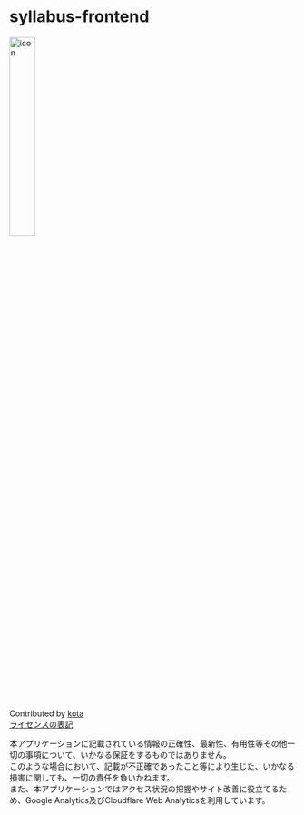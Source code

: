 # syllabus-frontend

<img src="https://syllabus.oit.yashikota.com/icon.png" width="30%" alt="icon">

Contributed by [kota](https://github.com/yashikota)  
[ライセンスの表記](https://syllabus.oit.yashikota.com/license.txt)

本アプリケーションに記載されている情報の正確性、最新性、有用性等その他一切の事項について、いかなる保証をするものではありません。  
このような場合において、記載が不正確であったこと等により生じた、いかなる損害に関しても、一切の責任を負いかねます。  
また、本アプリケーションではアクセス状況の把握やサイト改善に役立てるため、Google Analytics及びCloudflare Web Analyticsを利用しています。  
